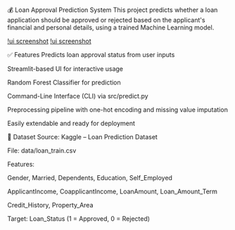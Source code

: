 💰 Loan Approval Prediction System
This project predicts whether a loan application should be approved or rejected based on the applicant's financial and personal details, using a trained Machine Learning model.

[!ui screenshot](assets/1e.jpeg)
[!ui screenshot](assets/1f.jpeg)

✅ Features
Predicts loan approval status from user inputs

Streamlit-based UI for interactive usage

Random Forest Classifier for prediction

Command-Line Interface (CLI) via src/predict.py

Preprocessing pipeline with one-hot encoding and missing value imputation

Easily extendable and ready for deployment

🧠 Dataset
Source: Kaggle – Loan Prediction Dataset

File: data/loan_train.csv

Features:

Gender, Married, Dependents, Education, Self_Employed

ApplicantIncome, CoapplicantIncome, LoanAmount, Loan_Amount_Term

Credit_History, Property_Area

Target: Loan_Status (1 = Approved, 0 = Rejected)